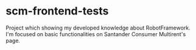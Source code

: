 # scm-frontend-tests

Project which showing my developed knowledge about RobotFramework. I'm focused on basic functionalities on Santander Consumer Multirent's page.
